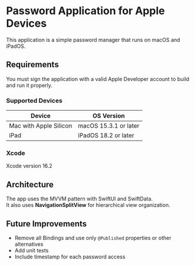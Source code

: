 # Password Application for Apple Devices

This application is a simple password manager that runs on macOS and iPadOS.

## Requirements

You must sign the application with a valid Apple Developer account to build and run it properly.

### Supported Devices

| Device            | OS Version          |
|-------------------|---------------------|
| Mac with Apple Silicon | macOS 15.3.1 or later |
| iPad              | iPadOS 18.2 or later |

### Xcode

Xcode version 16.2

## Architecture

The app uses the MVVM pattern with SwiftUI and SwiftData.  
It also uses **NavigationSplitView** for hierarchical view organization.

## Future Improvements

- Remove all Bindings and use only `@Published` properties or other alternatives  
- Add unit tests  
- Include timestamp for each password access
